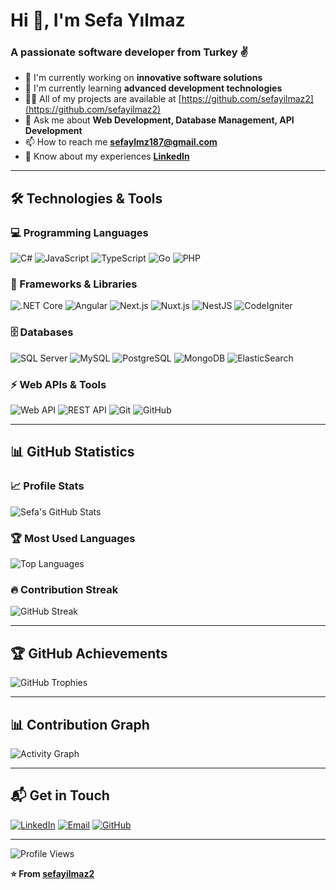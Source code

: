 # Hi 👋, I'm Sefa Yılmaz

### A passionate software developer from Turkey ✌️

- 🔭 I'm currently working on **innovative software solutions**
- 🌱 I'm currently learning **advanced development technologies**  
- 👨‍💻 All of my projects are available at [https://github.com/sefayilmaz2](https://github.com/sefayilmaz2)
- 💬 Ask me about **Web Development, Database Management, API Development**
- 📫 How to reach me **sefaylmz187@gmail.com**
- 📄 Know about my experiences **[LinkedIn](https://www.linkedin.com/in/sefa-y%C4%B1lmaz-007859222/)**

---

## 🛠️ Technologies & Tools

### 💻 Programming Languages
![C#](https://img.shields.io/badge/C%23-239120?style=for-the-badge&logo=c-sharp&logoColor=white)
![JavaScript](https://img.shields.io/badge/JavaScript-F7DF1E?style=for-the-badge&logo=javascript&logoColor=black)
![TypeScript](https://img.shields.io/badge/TypeScript-007ACC?style=for-the-badge&logo=typescript&logoColor=white)
![Go](https://img.shields.io/badge/Go-00ADD8?style=for-the-badge&logo=go&logoColor=white)
![PHP](https://img.shields.io/badge/PHP-777BB4?style=for-the-badge&logo=php&logoColor=white)

### 🚀 Frameworks & Libraries
![.NET Core](https://img.shields.io/badge/.NET_Core-512BD4?style=for-the-badge&logo=dotnet&logoColor=white)
![Angular](https://img.shields.io/badge/Angular-DD0031?style=for-the-badge&logo=angular&logoColor=white)
![Next.js](https://img.shields.io/badge/Next.js-000000?style=for-the-badge&logo=next.js&logoColor=white)
![Nuxt.js](https://img.shields.io/badge/Nuxt.js-00C58E?style=for-the-badge&logo=nuxt.js&logoColor=white)
![NestJS](https://img.shields.io/badge/NestJS-E0234E?style=for-the-badge&logo=nestjs&logoColor=white)
![CodeIgniter](https://img.shields.io/badge/CodeIgniter-EF4223?style=for-the-badge&logo=codeigniter&logoColor=white)

### 🗄️ Databases
![SQL Server](https://img.shields.io/badge/Microsoft_SQL_Server-CC2927?style=for-the-badge&logo=microsoft-sql-server&logoColor=white)
![MySQL](https://img.shields.io/badge/MySQL-4479A1?style=for-the-badge&logo=mysql&logoColor=white)
![PostgreSQL](https://img.shields.io/badge/postgresql-4169e1?style=for-the-badge&logo=postgresql&logoColor=white)
![MongoDB](https://img.shields.io/badge/-MongoDB-13aa52?style=for-the-badge&logo=mongodb&logoColor=white)
![ElasticSearch](https://img.shields.io/badge/ElasticSearch-005571?style=for-the-badge&logo=elasticsearch&logoColor=white)

### ⚡ Web APIs & Tools
![Web API](https://img.shields.io/badge/Web_API-512BD4?style=for-the-badge&logo=dotnet&logoColor=white)
![REST API](https://img.shields.io/badge/REST_API-02569B?style=for-the-badge&logo=fastapi&logoColor=white)
![Git](https://img.shields.io/badge/Git-F05032?style=for-the-badge&logo=git&logoColor=white)
![GitHub](https://img.shields.io/badge/GitHub-181717?style=for-the-badge&logo=github&logoColor=white)

---

## 📊 GitHub Statistics

### 📈 Profile Stats
![Sefa's GitHub Stats](https://github-readme-stats.vercel.app/api?username=sefayilmaz2&show_icons=true&theme=tokyonight&hide_border=true&count_private=true)

### 🏆 Most Used Languages
![Top Languages](https://github-readme-stats.vercel.app/api/top-langs/?username=sefayilmaz2&layout=compact&theme=tokyonight&hide_border=true)

### 🔥 Contribution Streak
![GitHub Streak](https://github-readme-streak-stats.herokuapp.com/?user=sefayilmaz2&theme=tokyonight&hide_border=true)

---

## 🏆 GitHub Achievements

![GitHub Trophies](https://github-profile-trophy.vercel.app/?username=sefayilmaz2&theme=tokyonight&no-frame=true&column=7&margin-w=15&margin-h=15)

---

## 📊 Contribution Graph

![Activity Graph](https://github-readme-activity-graph.vercel.app/graph?username=sefayilmaz2&theme=tokyo-night&hide_border=true&area=true)

---

## 📬 Get in Touch

[![LinkedIn](https://img.shields.io/badge/LinkedIn-0077B5?style=for-the-badge&logo=linkedin&logoColor=white)](https://www.linkedin.com/in/sefa-y%C4%B1lmaz-007859222/)
[![Email](https://img.shields.io/badge/Email-D14836?style=for-the-badge&logo=gmail&logoColor=white)](mailto:sefaylmz187@gmail.com)
[![GitHub](https://img.shields.io/badge/GitHub-181717?style=for-the-badge&logo=github&logoColor=white)](https://github.com/sefayilmaz2)

---

![Profile Views](https://komarev.com/ghpvc/?username=sefayilmaz2&style=for-the-badge&color=blue)

**⭐ From [sefayilmaz2](https://github.com/sefayilmaz2)**
